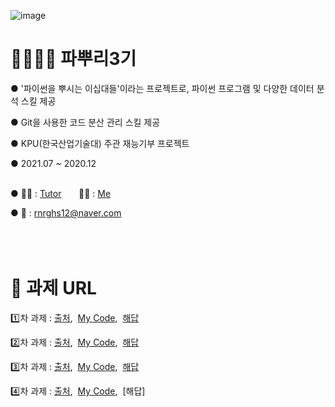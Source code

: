![image](https://user-images.githubusercontent.com/29548128/71769266-43433580-2f62-11ea-8d41-ae40f21f8c50.png)




# 👨‍👨‍👧‍👧 파뿌리3기 

● '파이썬을 뿌시는 이십대들'이라는 프로젝트로, 파이썬 프로그램 및 다양한 데이터 분석 스킬 제공

● Git을 사용한 코드 분산 관리 스킬 제공

● KPU(한국산업기술대) 주관 재능기부 프로젝트 

● 2021.07 ~ 2020.12 <br/><br/>


● 👨‍🏫 : [Tutor](https://github.com/koptimizer) &nbsp;&nbsp;&nbsp;&nbsp;&nbsp; 👨‍💻 : [Me](https://github.com/SeungWoo1120) 

● 💌 : rnrghs12@naver.com <br/><br/><br/><br/>   





# 🎯 과제 URL 

1️⃣차 과제 : [출처](https://github.com/koptimizer/Python_Breakers/blob/master/season3/quest/2%EC%A3%BC%EC%B0%A8%ED%80%98%EC%8A%A4%ED%8A%B8.md), &nbsp;[My Code](https://github.com/SeungWoo1120/python_study/blob/master/%ED%8C%8C%EB%BF%8C%EB%A6%AC%201%EC%A3%BC%EC%B0%A8%20%EA%B3%BC%EC%A0%9C.ipynb), &nbsp;[해답](https://github.com/koptimizer/Python_Breakers/blob/master/season3/quest/2%EC%A3%BC%EC%B0%A8%ED%80%98%EC%8A%A4%ED%8A%B8%ED%95%B4%EB%8B%B5.ipynb)

2️⃣차 과제 : [출처](https://github.com/koptimizer/Python_Breakers/blob/master/season3/quest/3%EC%A3%BC%EC%B0%A8%ED%80%98%EC%8A%A4%ED%8A%B8.md), &nbsp;[My Code](https://github.com/SeungWoo1120/python_study/blob/master/%ED%8C%8C%EB%BF%8C%EB%A6%AC%202%EC%A3%BC%EC%B0%A8%20%EA%B3%BC%EC%A0%9C.ipynb), &nbsp;[해답](https://github.com/koptimizer/Python_Breakers/blob/master/season3/quest/3%EC%A3%BC%EC%B0%A8_%ED%80%98%EC%8A%A4%ED%8A%B8_%ED%95%B4%EB%8B%B5.ipynb)

3️⃣차 과제 : [출처](https://github.com/koptimizer/Python_Breakers/blob/master/season3/quest/5%EC%A3%BC%EC%B0%A8%ED%80%98%EC%8A%A4%ED%8A%B8.md), &nbsp;[My Code](https://github.com/SeungWoo1120/Python_Breakers/blob/main/%ED%8C%8C%EB%BF%8C%EB%A6%AC%203%EC%A3%BC%EC%B0%A8%20%EA%B3%BC%EC%A0%9C.ipynb), &nbsp;[해답](https://github.com/koptimizer/Python_Breakers/blob/master/season3/quest/5%EC%A3%BC%EC%B0%A8%EA%B3%BC%EC%A0%9C%ED%95%B4%EB%8B%B5.ipynb)

4️⃣차 과제 : [출처](https://github.com/koptimizer/Python_Breakers/blob/master/season3/quest/7%EC%A3%BC%EC%B0%A8%ED%80%98%EC%8A%A4%ED%8A%B8.md), &nbsp;[My Code](https://github.com/SeungWoo1120/Python_Breakers/blob/main/%ED%8C%8C%EB%BF%8C%EB%A6%AC%205%EC%A3%BC%EC%B0%A8%20%EA%B3%BC%EC%A0%9C.ipynb), &nbsp;[해답]
